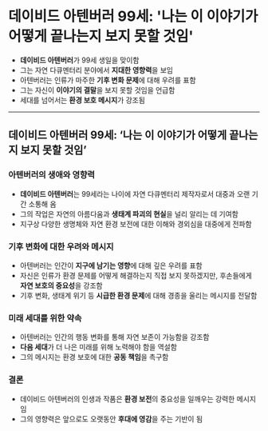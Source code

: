 # 데이비드 아텐버러 99세: '나는 이 이야기가 어떻게 끝나는지 보지 못할 것임'


* **데이비드 아텐버러**가 99세 생일을 맞이함
* 그는 자연 다큐멘터리 분야에서 **지대한 영향력**을 보임
* 아텐버러는 인류가 마주한 **기후 변화 문제**에 대해 우려를 표함
* 그는 자신이 **이야기의 결말**을 보지 못할 것임을 언급함
* 세대를 넘어서는 **환경 보호 메시지**가 강조됨

---

데이비드 아텐버러 99세: ‘나는 이 이야기가 어떻게 끝나는지 보지 못할 것임’
--------------------------------------------

### 아텐버러의 생애와 영향력

* **데이비드 아텐버러**는 99세라는 나이에 자연 다큐멘터리 제작자로서 대중과 오랜 기간 소통해 옴
* 그의 작업은 자연의 아름다움과 **생태계 파괴의 현실**을 널리 알리는 데 기여함
* 지구상 다양한 생명체와 자연 환경 보전에 대한 이해와 경외심을 대중에게 전파함

### 기후 변화에 대한 우려와 메시지

* 아텐버러는 인간이 **지구에 남기는 영향**에 대해 깊은 우려를 표함
* 자신은 인류가 환경 문제를 어떻게 해결하는지 직접 보지 못하겠지만, 후손들에게 **자연 보호의 중요성**을 강조함
* 기후 변화, 생태계 위기 등 **시급한 환경 문제**에 대해 경종을 울리는 메시지를 전달함

### 미래 세대를 위한 약속

* 아텐버러는 인간의 행동 변화를 통해 자연 보존이 가능함을 강조함
* **다음 세대**가 더 나은 미래를 위해 노력해야 함을 역설함
* 그의 메시지는 환경 보호에 대한 **공동 책임**을 촉구함

### 결론

* 데이비드 아텐버러의 인생과 작품은 **환경 보전**의 중요성을 일깨우는 강력한 메시지임
* 그의 영향력은 앞으로도 오랫동안 **후대에 영감**을 주는 기반이 됨
